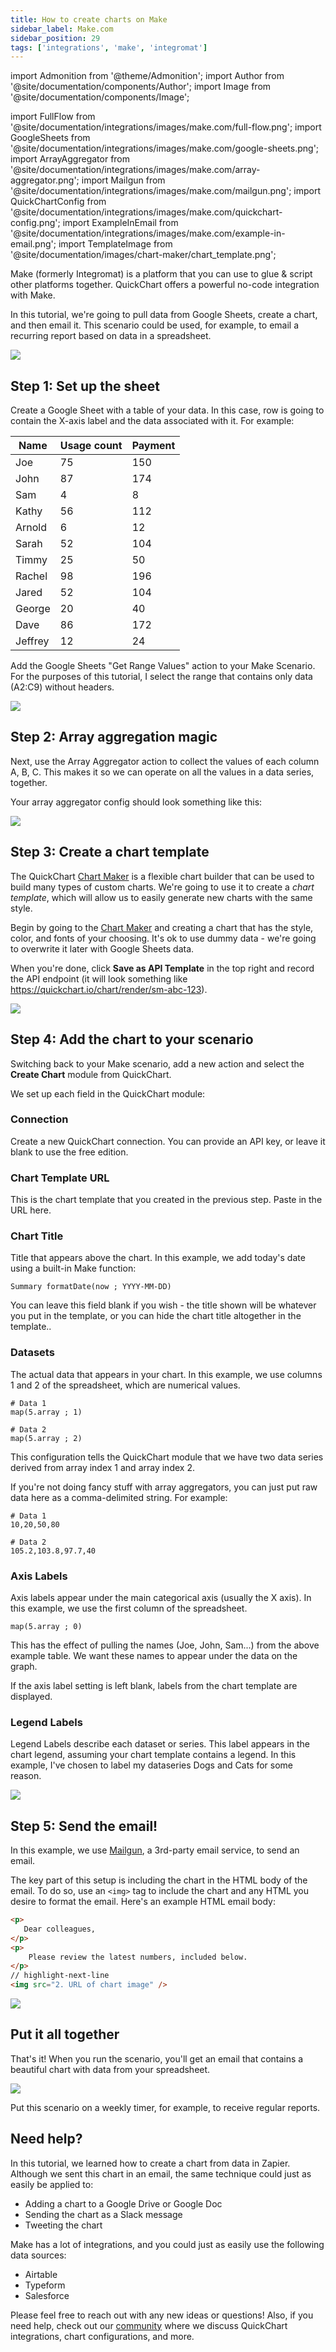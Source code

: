 ```yaml
---
title: How to create charts on Make
sidebar_label: Make.com
sidebar_position: 29
tags: ['integrations', 'make', 'integromat']
---
```


import Admonition from '@theme/Admonition';
import Author from '@site/documentation/components/Author';
import Image from '@site/documentation/components/Image';

import FullFlow from '@site/documentation/integrations/images/make.com/full-flow.png';
import GoogleSheets from '@site/documentation/integrations/images/make.com/google-sheets.png';
import ArrayAggregator from '@site/documentation/integrations/images/make.com/array-aggregator.png';
import Mailgun from '@site/documentation/integrations/images/make.com/mailgun.png';
import QuickChartConfig from '@site/documentation/integrations/images/make.com/quickchart-config.png';
import ExampleInEmail from '@site/documentation/integrations/images/make.com/example-in-email.png';
import TemplateImage from '@site/documentation/images/chart-maker/chart_template.png';

Make (formerly Integromat) is a platform that you can use to glue & script other platforms together.  QuickChart offers a powerful no-code integration with Make.

In this tutorial, we're going to pull data from Google Sheets, create a chart, and then email it.  This scenario could be used, for example, to email a recurring report based on data in a spreadsheet.

<Image noBorder src={FullFlow} caption="Pull data from Google Sheets, generate a chart, and send an email." />

## Step 1: Set up the sheet

Create a Google Sheet with a table of your data.  In this case, row is going to contain the X-axis label and the data associated with it.  For example:

| Name    | Usage count | Payment |
| ------- | ----------- | ------- |
| Joe     | 75          | 150     |
| John    | 87          | 174     |
| Sam     | 4           | 8       |
| Kathy   | 56          | 112     |
| Arnold  | 6           | 12      |
| Sarah   | 52          | 104     |
| Timmy   | 25          | 50      |
| Rachel  | 98          | 196     |
| Jared   | 52          | 104     |
| George  | 20          | 40      |
| Dave    | 86          | 172     |
| Jeffrey | 12          | 24      |

Add the Google Sheets "Get Range Values" action to your Make Scenario.  For the purposes of this tutorial, I select the range that contains only data (A2:C9) without headers.

<Image noBorder maxWidth={300} src={GoogleSheets} caption="Connect Google Sheets in your scenario" />

## Step 2: Array aggregation magic

Next, use the Array Aggregator action to collect the values of each column A, B, C.  This makes it so we can operate on all the values in a data series, together.

Your array aggregator config should look something like this:

<Image noBorder maxWidth={300} src={ArrayAggregator} caption="Aggregate values in each column" />

## Step 3: Create a chart template

The QuickChart [Chart Maker](/documentation/chart-maker/) is a flexible chart builder that can be used to build many types of custom charts.  We're going to use it to create a _chart template_, which will allow us to easily generate new charts with the same style.

Begin by going to the [Chart Maker](https://quickchart.io/chart-maker/) and creating a chart that has the style, color, and fonts of your choosing.  It's ok to use dummy data - we're going to overwrite it later with Google Sheets data.

When you're done, click **Save as API Template** in the top right and record the API endpoint (it will look something like https://quickchart.io/chart/render/sm-abc-123).

<Image noBorder maxWidth={700} caption="Saving as an API template creates an endpoint that can generate similar charts." src={TemplateImage}/>

## Step 4: Add the chart to your scenario

Switching back to your Make scenario, add a new action and select the **Create Chart** module from QuickChart.

We set up each field in the QuickChart module:

### Connection
Create a new QuickChart connection.  You can provide an API key, or leave it blank to use the free edition.

### Chart Template URL

This is the chart template that you created in the previous step.  Paste in the URL here.

### Chart Title

Title that appears above the chart. In this example, we add today's date using a built-in Make function:

```
Summary formatDate(now ; YYYY-MM-DD)
```

You can leave this field blank if you wish - the title shown will be whatever you put in the template, or you can hide the chart title altogether in the template..

### Datasets

The actual data that appears in your chart.  In this example, we use columns 1 and 2 of the spreadsheet, which are numerical values.

```
# Data 1
map(5.array ; 1)

# Data 2
map(5.array ; 2)
```

This configuration tells the QuickChart module that we have two data series derived from array index 1 and array index 2.

If you're not doing fancy stuff with array aggregators, you can just put raw data here as a comma-delimited string.  For example:

```
# Data 1
10,20,50,80

# Data 2
105.2,103.8,97.7,40
```

### Axis Labels

Axis labels appear under the main categorical axis (usually the X axis).  In this example, we use the first column of the spreadsheet.

```
map(5.array ; 0)
```

This has the effect of pulling the names (Joe, John, Sam...) from the above example table.  We want these names to appear under the data on the graph.

If the axis label setting is left blank, labels from the chart template are displayed.

### Legend Labels

Legend Labels describe each dataset or series.  This label appears in the chart legend, assuming your chart template contains a legend.  In this example, I've chosen to label my dataseries Dogs and Cats for some reason.

<Image noBorder maxWidth={500} src={QuickChartConfig} caption="An example QuickChart configuration" />

## Step 5: Send the email!

In this example, we use [Mailgun](https://mailgun.com/), a 3rd-party email service, to send an email.

The key part of this setup is including the chart in the HTML body of the email.  To do so, use an `<img>` tag to include the chart and any HTML you desire to format the email.  Here's an example HTML email body:

```html
<p>
   Dear colleagues,
</p>
<p>
    Please review the latest numbers, included below.
</p>
// highlight-next-line
<img src="2. URL of chart image" />
```

<Image noBorder maxWidth={300} src={Mailgun} />

## Put it all together

That's it!  When you run the scenario, you'll get an email that contains a beautiful chart with data from your spreadsheet.

<Image noBorder maxWidth={500} src={ExampleInEmail} />

Put this scenario on a weekly timer, for example, to receive regular reports.

## Need help?

In this tutorial, we learned how to create a chart from data in Zapier. Although we sent this chart in an email, the same technique could just as easily be applied to:

- Adding a chart to a Google Drive or Google Doc
- Sending the chart as a Slack message
- Tweeting the chart

Make has a lot of integrations, and you could just as easily use the following data sources:

- Airtable
- Typeform
- Salesforce

Please feel free to reach out with any new ideas or questions! Also, if you need help, check out our [community](https://community.quickchart.io/) where we discuss QuickChart integrations, chart configurations, and more.
